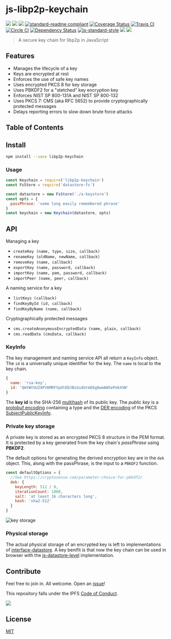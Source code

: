# js-libp2p-keychain

[![](https://img.shields.io/badge/made%20by-Protocol%20Labs-blue.svg?style=flat-square)](http://ipn.io)
[![](https://img.shields.io/badge/project-IPFS-blue.svg?style=flat-square)](http://ipfs.io/)
[![](https://img.shields.io/badge/freenode-%23ipfs-blue.svg?style=flat-square)](http://webchat.freenode.net/?channels=%23ipfs)
[![standard-readme compliant](https://img.shields.io/badge/standard--readme-OK-green.svg?style=flat-square)](https://github.com/RichardLitt/standard-readme)
[![Coverage Status](https://coveralls.io/repos/github/libp2p/js-libp2p-keychain/badge.svg?branch=master)](https://coveralls.io/github/libp2p/js-libp2p-keychain?branch=master)
[![Travis CI](https://travis-ci.org/libp2p/js-libp2p-keychain.svg?branch=master)](https://travis-ci.org/libp2p/js-libp2p-keychain)
[![Circle CI](https://circleci.com/gh/libp2p/js-libp2p-keychain.svg?style=svg)](https://circleci.com/gh/libp2p/js-libp2p-keychain)
[![Dependency Status](https://david-dm.org/libp2p/js-libp2p-keychain.svg?style=flat-square)](https://david-dm.org/libp2p/js-libp2p-keychain)
[![js-standard-style](https://img.shields.io/badge/code%20style-standard-brightgreen.svg?style=flat-square)](https://github.com/feross/standard)
![](https://img.shields.io/badge/npm-%3E%3D3.0.0-orange.svg?style=flat-square)
![](https://img.shields.io/badge/Node.js-%3E%3D6.0.0-orange.svg?style=flat-square)

> A secure key chain for libp2p in JavaScript

## Features

- Manages the lifecycle of a key
- Keys are encrypted at rest
- Enforces the use of safe key names
- Uses encrypted PKCS 8 for key storage
- Uses PBKDF2 for a "stetched" key encryption key
- Enforces NIST SP 800-131A and NIST SP 800-132
- Uses PKCS 7: CMS (aka RFC 5652) to provide cryptographically protected messages
- Delays reporting errors to slow down brute force attacks

## Table of Contents

## Install

```sh
npm install --save libp2p-keychain
```

### Usage

```js
const Keychain = require('libp2p-keychain')
const FsStore = require('datastore-fs')

const datastore = new FsStore('./a-keystore')
const opts = {
  passPhrase: 'some long easily remembered phrase'
}
const keychain = new Keychain(datastore, opts)
```

## API

Managing a key

- `createKey (name, type, size, callback)`
- `renameKey (oldName, newName, callback)`
- `removeKey (name, callback)`
- `exportKey (name, password, callback)`
- `importKey (name, pem, password, callback)`
- `importPeer (name, peer, callback)`

A naming service for a key

- `listKeys (callback)`
- `findKeyById (id, callback)`
- `findKeyByName (name, callback)`

Cryptographically protected messages

- `cms.createAnonymousEncryptedData (name, plain, callback)`
- `cms.readData (cmsData, callback)`

### KeyInfo

The key management and naming service API all return a `KeyInfo` object.  The `id` is a universally unique identifier for the key.  The `name` is local to the key chain.

```js
{
  name: 'rsa-key',
  id: 'QmYWYSUZ4PV6MRFYpdtEDJBiGs4UrmE6g8wmAWSePekXVW'
}
```

The **key id** is the SHA-256 [multihash](https://github.com/multiformats/multihash) of its public key. The *public key* is a [protobuf encoding](https://github.com/libp2p/js-libp2p-crypto/blob/master/src/keys/keys.proto.js) containing a type and the [DER encoding](https://en.wikipedia.org/wiki/X.690) of the PKCS [SubjectPublicKeyInfo](https://www.ietf.org/rfc/rfc3279.txt).

### Private key storage

A private key is stored as an encrypted PKCS 8 structure in the PEM format. It is protected by a key generated from the key chain's *passPhrase* using **PBKDF2**.

The default options for generating the derived encryption key are in the `dek` object.  This, along with the passPhrase, is the input to a `PBKDF2` function.

```js
const defaultOptions = {
  //See https://cryptosense.com/parameter-choice-for-pbkdf2/
  dek: {
    keyLength: 512 / 8,
    iterationCount: 1000,
    salt: 'at least 16 characters long',
    hash: 'sha2-512'
  }
}
```

![key storage](./doc/private-key.png?raw=true)

### Physical storage

The actual physical storage of an encrypted key is left to implementations of [interface-datastore](https://github.com/ipfs/interface-datastore/).  A key benifit is that now the key chain can be used in browser with the [js-datastore-level](https://github.com/ipfs/js-datastore-level) implementation.

## Contribute

Feel free to join in. All welcome. Open an [issue](https://github.com/libp2p/js-libp2p-crypto/issues)!

This repository falls under the IPFS [Code of Conduct](https://github.com/ipfs/community/blob/master/code-of-conduct.md).

[![](https://cdn.rawgit.com/jbenet/contribute-ipfs-gif/master/img/contribute.gif)](https://github.com/ipfs/community/blob/master/contributing.md)

## License

[MIT](LICENSE)
